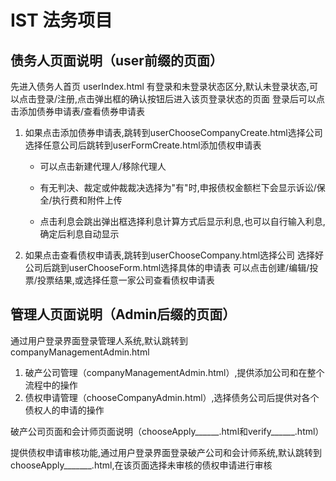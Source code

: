 # IST 法务项目

## 债务人页面说明（user前缀的页面）

先进入债务人首页 userIndex.html
有登录和未登录状态区分,默认未登录状态,可以点击登录/注册,点击弹出框的确认按钮后进入该页登录状态的页面
登录后可以点击添加债券申请表/查看债券申请表

1. 如果点击添加债券申请表,跳转到userChooseCompanyCreate.html选择公司
   选择任意公司后跳转到userFormCreate.html添加债权申请表

   - 可以点击新建代理人/移除代理人


   - 有无判决、裁定或仲裁裁决选择为"有"时,申报债权金额栏下会显示诉讼/保全/执行费和附件上传


   - 点击利息会跳出弹出框选择利息计算方式后显示利息,也可以自行输入利息,确定后利息自动显示

2. 如果点击查看债权申请表,跳转到userChooseCompany.html选择公司
   选择好公司后跳到userChooseForm.html选择具体的申请表
   可以点击创建/编辑/投票/投票结果,或选择任意一家公司查看债权申请表

## 管理人页面说明（Admin后缀的页面）

   通过用户登录界面登录管理人系统,默认跳转到companyManagementAdmin.html

1. 破产公司管理（companyManagementAdmin.html）,提供添加公司和在整个流程中的操作
2. 债权申请管理（chooseCompanyAdmin.html）,选择债务公司后提供对各个债权人的申请的操作

破产公司页面和会计师页面说明（chooseApply______.html和verify______.html）

提供债权申请审核功能,通过用户登录界面登录破产公司和会计师系统,默认跳转到chooseApply_______.html,在该页面选择未审核的债权申请进行审核

